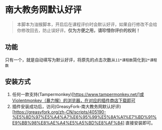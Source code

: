 # 南大教务网默认好评

>本脚本为油猴脚本，开启后在课程评价时会默认好评，如果自行修改不会给你修改回去，防止误好评。**仅为方便之用，请珍惜你评价的权利！**

## 功能

只有一个，就是自动填写为默认好评，将原先的点击次数从`11*课程数`简化到`2*课程数`

## 安装方式

1. 任何一款支持(Tampermonkey)[https://www.tampermonkey.net/]或Violentmonkey（暴力猴）的浏览器，在对应的插件商店下载即可
2. 插件安装成功后，访问(GreasyFork-南大教务网默认好评)[https://greasyfork.org/zh-CN/scripts/405190-%E5%8D%97%E5%A4%A7%E6%95%99%E5%8A%A1%E7%BD%91%E9%BB%98%E8%AE%A4%E5%A5%BD%E8%AF%84] 直接安装即可。
